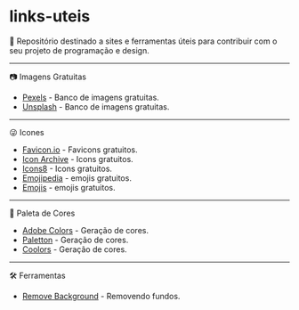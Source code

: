 # links-uteis
🔗 Repositório destinado a sites e ferramentas úteis para contribuir com o seu projeto de programação e design. 
<hr>
<p>📷 Imagens Gratuitas</p>
<ul>
  <li><a href="https://www.pexels.com/">Pexels</a> - Banco de imagens gratuitas.</li>
  <li><a href="https://unsplash.com/">Unsplash</a> - Banco de imagens gratuitas.</li>
</ul>
<hr>
<p>😜 Icones</p>
<ul>
  <li><a href="https://favicon.io/">Favicon.io</a> - Favicons gratuitos.</li>
  <li><a href="https://iconarchive.com/">Icon Archive</a> - Icons gratuitos.</li>
  <li><a href="https://icons8.com.br/">Icons8</a> - Icons gratuitos.</li>
  <li><a href="https://emojipedia.org/">Emojipedia</a> - emojis gratuitos.</li>
  <li><a href="https://unicode.org/emoji/charts/full-emoji-list.html">Emojis</a> - emojis gratuitos.</li>
</ul>
<hr>
<p>🎨 Paleta de Cores</p>
<ul>
  <li><a href="https://color.adobe.com/pt/create/color-wheel/%22">Adobe Colors</a> - Geração de cores.</li>
  <li><a href="https://paletton.com/">Paletton</a> - Geração de cores.</li>
  <li><a href="https://coolors.co/">Coolors</a> - Geração de cores.</li>
</ul>
<hr>
<p>🛠️ Ferramentas</p>
<ul>
  <li><a href="https://www.remove.bg/pt-br">Remove Background</a> - Removendo fundos.</li>
</ul>
